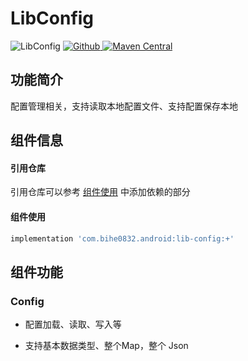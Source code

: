 # LibConfig

![LibConfig](https://img.shields.io/badge/AndroidAppFactory-LibConfig-brightgreen)
[ ![Github](https://img.shields.io/badge/Github-LibConfig-brightgreen?style=social) ](https://github.com/bihe0832/AndroidAppFactory/tree/master/LibConfig)
[ ![Maven Central](https://img.shields.io/maven-central/v/com.bihe0832.android/lib-config) ](https://search.maven.org/artifact/com.bihe0832.android/lib-config)

## 功能简介

配置管理相关，支持读取本地配置文件、支持配置保存本地

## 组件信息

#### 引用仓库

引用仓库可以参考 [组件使用](./../start.md) 中添加依赖的部分

#### 组件使用

```groovy
implementation 'com.bihe0832.android:lib-config:+'
```

## 组件功能

### Config

- 配置加载、读取、写入等

- 支持基本数据类型、整个Map，整个 Json 
